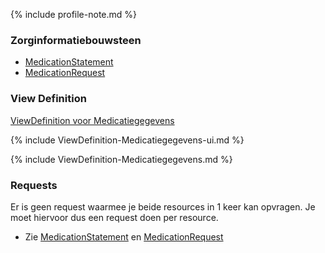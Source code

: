{% include profile-note.md %}

### Zorginformatiebouwsteen

* [MedicationStatement](StructureDefinition-MedicationStatement.html#zorginformatiebouwsteen) 
* [MedicationRequest](StructureDefinition-MedicationRequest.html#zorginformatiebouwsteen)

### View Definition

[ViewDefinition voor Medicatiegegevens](ViewDefinition-Medicatiegegevens.json)

{% include ViewDefinition-Medicatiegegevens-ui.md %}

{% include ViewDefinition-Medicatiegegevens.md %}

### Requests

Er is geen request waarmee je beide resources in 1 keer kan opvragen. Je moet hiervoor dus een request doen per resource.

* Zie [MedicationStatement](StructureDefinition-MedicationStatement.html#request) en [MedicationRequest](StructureDefinition-MedicationRequest.html#request)